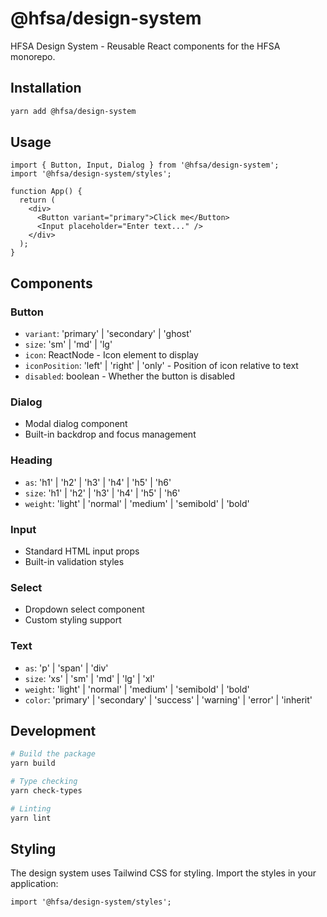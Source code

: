 # @hfsa/design-system

HFSA Design System - Reusable React components for the HFSA monorepo.

## Installation

```bash
yarn add @hfsa/design-system
```

## Usage

```tsx
import { Button, Input, Dialog } from '@hfsa/design-system';
import '@hfsa/design-system/styles';

function App() {
  return (
    <div>
      <Button variant="primary">Click me</Button>
      <Input placeholder="Enter text..." />
    </div>
  );
}
```

## Components

### Button

- `variant`: 'primary' | 'secondary' | 'ghost'
- `size`: 'sm' | 'md' | 'lg'
- `icon`: ReactNode - Icon element to display
- `iconPosition`: 'left' | 'right' | 'only' - Position of icon relative to text
- `disabled`: boolean - Whether the button is disabled

### Dialog

- Modal dialog component
- Built-in backdrop and focus management

### Heading

- `as`: 'h1' | 'h2' | 'h3' | 'h4' | 'h5' | 'h6'
- `size`: 'h1' | 'h2' | 'h3' | 'h4' | 'h5' | 'h6'
- `weight`: 'light' | 'normal' | 'medium' | 'semibold' | 'bold'

### Input

- Standard HTML input props
- Built-in validation styles

### Select

- Dropdown select component
- Custom styling support

### Text

- `as`: 'p' | 'span' | 'div'
- `size`: 'xs' | 'sm' | 'md' | 'lg' | 'xl'
- `weight`: 'light' | 'normal' | 'medium' | 'semibold' | 'bold'
- `color`: 'primary' | 'secondary' | 'success' | 'warning' | 'error' | 'inherit'

## Development

```bash
# Build the package
yarn build

# Type checking
yarn check-types

# Linting
yarn lint
```

## Styling

The design system uses Tailwind CSS for styling. Import the styles in your application:

```tsx
import '@hfsa/design-system/styles';
```
